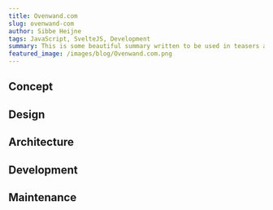 ```yaml
---
title: Ovenwand.com
slug: ovenwand-com
author: Sibbe Heijne
tags: JavaScript, SvelteJS, Development
summary: This is some beautiful summary written to be used in teasers and such..
featured_image: /images/blog/Ovenwand.com.png
---
```


## Concept

## Design

## Architecture

## Development

## Maintenance
